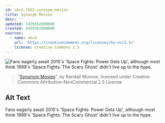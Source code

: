 ```yaml
---
id: xkcd.1563-synonym-movies
title: Synonym Movies
desc: ''
updated: 1439362800000
created: 1439362800000
sources:
  - name: xkcd
    url: 'https://creativecommons.org/licenses/by-nc/2.5/'
    license: Creative Commons 2.5
---
```

![Fans eagerly await 2015's 'Space Fights: Power Gets Up', although most think 1999's 'Space Fights: The Scary Ghost' didn't live up to the hype.](https://imgs.xkcd.com/comics/synonym_movies.png)
> "[Synonym Movies](https://xkcd.com/1563/)", by Randall Munroe, licensed under Creative Commons Attribution-NonCommercial 2.5 License

## Alt Text
Fans eagerly await 2015's 'Space Fights: Power Gets Up', although most think 1999's 'Space Fights: The Scary Ghost' didn't live up to the hype.
